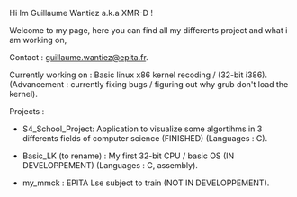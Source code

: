 Hi Im Guillaume Wantiez a.k.a XMR-D !

Welcome to my page, here you can find all my differents project and what i am working on,

Contact : guillaume.wantiez@epita.fr.

Currently working on : Basic linux x86 kernel recoding / (32-bit i386).
  (Advancement : currently fixing bugs / figuring out why grub don't load the kernel). 
  
  
Projects : 

- S4_School_Project: Application to visualize some algortihms in 3 differents fields of computer science
                     (FINISHED) (Languages : C).

- Basic_LK (to rename) : My first 32-bit CPU / basic OS (IN DEVELOPPEMENT) (Languages : C, assembly).

- my_mmck : EPITA Lse subject to train (NOT IN DEVELOPPEMENT).

